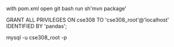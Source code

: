 
with pom.xml
	open git bash
	run sh'mvn package'

GRANT ALL PRIVILEGES ON cse308 TO 'cse308_root'@'localhost' IDENTIFIED BY 'pandas';

mysql -u cse308_root -p
